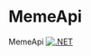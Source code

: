 # MemeApi
MemeApi [![.NET](https://github.com/MadsWJespersen/MemeApi/actions/workflows/dotnet.yml/badge.svg)](https://github.com/MadsWJespersen/MemeApi/actions/workflows/dotnet.yml)
